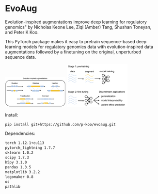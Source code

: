 # EvoAug

Evolution-inspired augmentations improve deep learning for regulatory genomics" by Nicholas Keone Lee, Ziqi (Amber) Tang, Shushan Toneyan, and Peter K Koo.


This PyTorch package makes it easy to pretrain sequence-based deep learning models for regulatory genomics data with evolution-inspired data augmentations followed by a finetuning on the original, unperturbed sequence data. 

<img src="fig/augmentations.png" alt="drawing" width="200"/>

<img src="fig/overview.png" alt="drawing" width="200"/>



Install:

```
pip install git+https://github.com/p-koo/evoaug.git
```

Dependencies:
```
torch 1.12.1+cu113
pytorch_lightning 1.7.7
sklearn 1.0.2
scipy 1.7.3
h5py 3.1.0
pandas 1.3.5
matplotlib 3.2.2
logomaker 0.8
os
pathlib 
```
